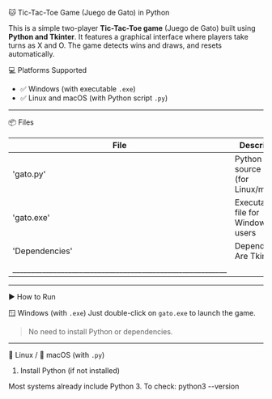 🐱 Tic-Tac-Toe Game (Juego de Gato) in Python

This is a simple two-player **Tic-Tac-Toe game** (Juego de Gato) built using **Python and Tkinter**. It features a graphical interface where players take turns as X and O. The game detects wins and draws, and resets automatically.

💻 Platforms Supported

- ✅ Windows (with executable `.exe`)
- ✅ Linux and macOS (with Python script `.py`)

---

📦 Files

| File           | Description                             |
|----------------|-----------------------------------------|
| 'gato.py'      | Python source code (for Linux/macOS)    |
| 'gato.exe'     | Executable file for Windows users       |
| 'Dependencies' | Dependencies Are Tkinter                |
|__________________________________________________________|

---

▶️ How to Run

🪟 Windows (with `.exe`)
Just double-click on `gato.exe` to launch the game.  
> No need to install Python or dependencies.

---

🐧 Linux / 🍎 macOS (with `.py`)

1. Install Python (if not installed)

Most systems already include Python 3. To check:
python3 --version
